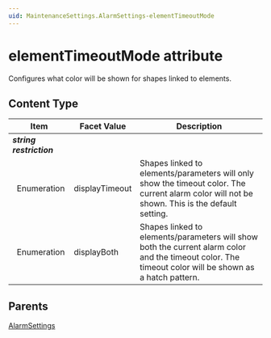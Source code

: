 ```yaml
---
uid: MaintenanceSettings.AlarmSettings-elementTimeoutMode
---
```


# elementTimeoutMode attribute

Configures what color will be shown for shapes linked to elements.

## Content Type

| Item | Facet Value | Description |
| --- | --- | --- |
| ***string restriction*** |  |  |
| &#160;&#160;Enumeration | displayTimeout | Shapes linked to elements/parameters will only show the timeout color. The current alarm color will not be shown. This is the default setting. |
| &#160;&#160;Enumeration | displayBoth | Shapes linked to elements/parameters will show both the current alarm color and the timeout color. The timeout color will be shown as a hatch pattern. |

## Parents

[AlarmSettings](xref:MaintenanceSettings.AlarmSettings)
